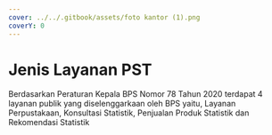 ```yaml
---
cover: ../../.gitbook/assets/foto kantor (1).png
coverY: 0
---
```


# Jenis Layanan PST

Berdasarkan Peraturan Kepala BPS Nomor 78 Tahun 2020 terdapat 4 layanan publik yang diselenggarkaan oleh BPS yaitu, Layanan Perpustakaan, Konsultasi Statistik, Penjualan Produk Statistik dan Rekomendasi Statistik

